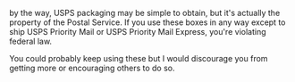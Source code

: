 by the way, USPS packaging may be simple to obtain, but it's actually the property of the Postal Service. If you use these boxes in any way except to ship USPS Priority Mail or USPS Priority Mail Express, you're violating federal law.

You could probably keep using these but I would discourage you from getting more or encouraging others to do so.
